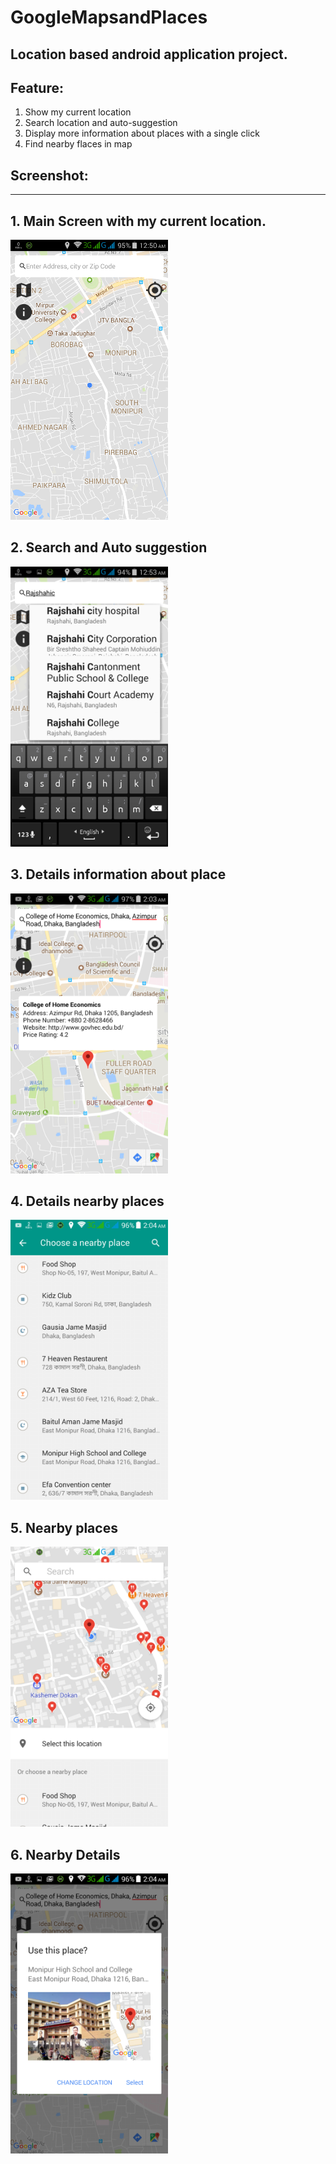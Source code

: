 # GoogleMapsandPlaces
## Location based android application project. 
## Feature:
  1. Show my current location
  2. Search location and auto-suggestion
  3. Display more information about places with a single click
  4. Find nearby flaces in map

## Screenshot:
---
## 1. Main Screen with my current location.
<img src="photo/1.main%20scrin.png">

## 2. Search and Auto suggestion
<img src="photo/2search&suggassion.png" width="252" height="448">

## 3. Details information about place
<img src="photo/3.placeDetails.png" width="252" height="448">

## 4. Details nearby places
<img src="photo/4.details_nearby_place.png" width="252" height="448">

## 5. Nearby places
<img src="photo/5.nearby_place.png" width="252" height="448">

## 6. Nearby Details
<img src="photo/6.nearby_details.png" width="252" height="448">

